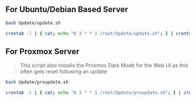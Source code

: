 ## For Ubuntu/Debian Based Server

```bash
bash Update/update.sh
```

```bash
crontab -l | { cat; echo "0 3 * * 1 /root/Update/update.sh"; } | crontab -
```

## For Proxmox Server

> This script also installs the Proxmox Dark Mode for the Web UI as this often gets reset following an update

```bash
bash Update/prxupdate.sh
```

```bash
crontab -l | { cat; echo "0 3 * * 1 /root/Update/prxupdate.sh"; } | crontab -
```
